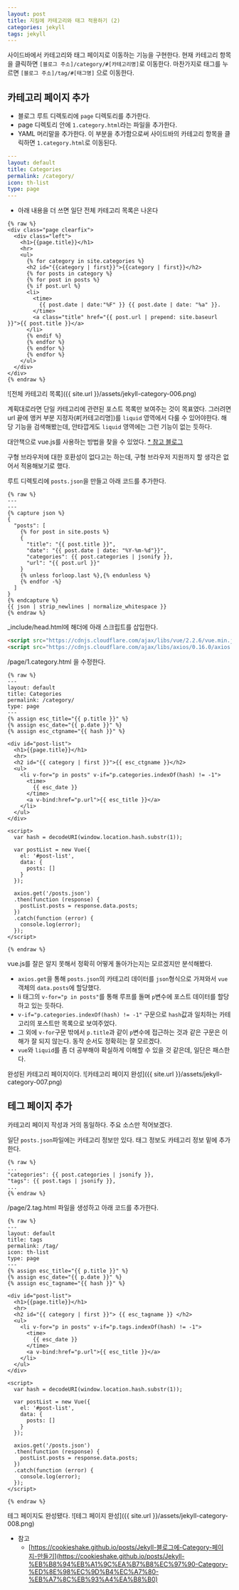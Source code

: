 ```yaml
---
layout: post
title: 지킬에 카테고리와 태그 적용하기 (2)
categories: jekyll
tags: jekyll
---
```

사이드바에서 카테고리와 태그 페이지로 이동하는 기능을 구현한다.
현재 카테고리 항목을 클릭하면 `[블로그 주소]/category/#[카테고리명]`로 이동한다.
마찬가지로 태그를 누르면 `[블로그 주소]/tag/#[태그명]` 으로 이동한다.

## 카테고리 페이지 추가

- 블로그 루트 디렉토리에 `page` 디렉토리를 추가한다.
- page 디렉토리 안에 `1.category.html`라는 파일을 추가한다.
- YAML 머리말을 추가한다. 이 부분을 추가함으로써 사이드바의 카테고리 항목을 클릭하면 `1.category.html`로 이동된다.
```yaml
---
layout: default
title: Categories
permalink: /category/
icon: th-list
type: page
---
```

- 아래 내용을 더 쓰면 일단 전체 카테고리 목록은 나온다

``` liquid
{% raw %}
<div class="page clearfix">
  <div class="left">
    <h1>{{page.title}}</h1>
    <hr>
    <ul>
      {% for category in site.categories %}
      <h2 id="{{category | first}}">{{category | first}}</h2>
      {% for posts in category %}
      {% for post in posts %}
      {% if post.url %}
      <li>
        <time>
          {{ post.date | date:"%F" }} {{ post.date | date: "%a" }}.
        </time>
        <a class="title" href="{{ post.url | prepend: site.baseurl }}">{{ post.title }}</a>
      </li>
      {% endif %}
      {% endfor %}
      {% endfor %}
      {% endfor %}
    </ul>
  </div>
</div>
{% endraw %}
```
![전체 카테고리 목록]({{ site.url }}/assets/jekyll-category-006.png)

계획대로라면 단일 카테고리에 관련된 포스트 목록만 보여주는 것이 목표였다.
그러려면 url 끝에 앵커 부분 지정자(#[카테고리명])를 `liquid` 영역에서 다룰 수 있어야한다. 
해당 기능을 검색해봤는데, 안타깝게도 `liquid` 영역에는 그런 기능이 없는 듯하다.

대안책으로 vue.js를 사용하는 방법을 찾을 수 있었다.
[* 참고 블로그](https://cookieshake.github.io/posts/Jekyll-%EB%B8%94%EB%A1%9C%EA%B7%B8%EC%97%90-Category-%ED%8E%98%EC%9D%B4%EC%A7%80-%EB%A7%8C%EB%93%A4%EA%B8%B0) 

구형 브라우저에 대한 호환성이 없다고는 하는데, 구형 브라우저 지원까지 할 생각은 없어서 적용해보기로 했다.

루트 디렉토리에 `posts.json`을 만들고 아래 코드를 추가한다.
```liquid
{% raw %}
---
---
{% capture json %}
{
  "posts": [
    {% for post in site.posts %}
    {
      "title": "{{ post.title }}",
      "date": "{{ post.date | date: "%Y-%m-%d"}}",
      "categories": {{ post.categories | jsonify }},
      "url": "{{ post.url }}"
    }
    {% unless forloop.last %},{% endunless %}
    {% endfor -%}
  ]
}
{% endcapture %}
{{ json | strip_newlines | normalize_whitespace }}
{% endraw %}
```
_include/head.html에 해더에 아래 스크립트를 삽입한다.
```html
<script src="https://cdnjs.cloudflare.com/ajax/libs/vue/2.2.6/vue.min.js"></script>
<script src="https://cdnjs.cloudflare.com/ajax/libs/axios/0.16.0/axios.min.js"></script>
```

/page/1.category.html 을 수정한다.

```liquid
{% raw %}
---
layout: default
title: Categories
permalink: /category/
type: page
---
{% assign esc_title="{{ p.title }}" %}
{% assign esc_date="{{ p.date }}" %}
{% assign esc_ctgname="{{ hash }}" %}

<div id="post-list">
  <h1>{{page.title}}</h1>
  <hr>
  <h2 id="{{ category | first }}">{{ esc_ctgname }}</h2>
  <ul>
    <li v-for="p in posts" v-if="p.categories.indexOf(hash) != -1">
      <time>
        {{ esc_date }}
      </time>
      <a v-bind:href="p.url">{{ esc_title }}</a>
    </li>
  </ul>
</div>

<script>
  var hash = decodeURI(window.location.hash.substr(1));

  var postList = new Vue({
    el: '#post-list',
    data: {
      posts: []
    }
  });

  axios.get('/posts.json')
  .then(function (response) {
    postList.posts = response.data.posts;
  })
  .catch(function (error) {
    console.log(error);
  });
</script>

{% endraw %}

```

vue.js를 잘은 알지 못해서 정확히 어떻게 돌아가는지는 모르겠지만 분석해봤다.
- `axios.get`을 통해 `posts.json`의 카테고리 데이터를 `json`형식으로 가져와서 `vue`객체의 `data.posts`에 할당했다.
- li 태그의 `v-for="p in posts"`를 통해 루프를 돌며 `p`변수에 포스트 데이터를 할당하고 있는 듯하다.
- `v-if="p.categories.indexOf(hash) != -1"` 구문으로 `hash`값과 일치하는 카테고리의 포스트만 목록으로 보여주었다.
- 그 외에 `v-for`구문 밖에서 `p.title`과 같이 `p`변수에 접근하는 것과 같은 구문은 이해가 잘 되지 않는다. 동작 순서도 정확히는 잘 모르겠다.
- `vue`와 `liquid`를 좀 더 공부해야 확실하게 이해할 수 있을 것 같은데, 일단은 패스한다. 

완성된 카테고리 페이지이다.
![카테고리 페이지 완성]({{ site.url }}/assets/jekyll-category-007.png)

## 테그 페이지 추가
카테고리 페이지 작성과 거의 동일하다. 주요 소스만 적어보겠다.

일단 `posts.json`파일에는 카테고리 정보만 있다. 태그 정보도 카테고리 정보 밑에 추가한다.

```liquid
{% raw %}
...
"categories": {{ post.categories | jsonify }},
"tags": {{ post.tags | jsonify }},
...
{% endraw %}

```

/page/2.tag.html 파일을 생성하고 아래 코드를 추가한다.

```liquid
{% raw %}
---
layout: default
title: tags
permalink: /tag/
icon: th-list
type: page
---
{% assign esc_title="{{ p.title }}" %}
{% assign esc_date="{{ p.date }}" %}
{% assign esc_tagname="{{ hash }}" %}

<div id="post-list">
  <h1>{{page.title}}</h1>
  <hr>
  <h2 id="{{ category | first }}"> {{ esc_tagname }} </h2>
  <ul>
    <li v-for="p in posts" v-if="p.tags.indexOf(hash) != -1">
      <time>
        {{ esc_date }}
      </time>
      <a v-bind:href="p.url">{{ esc_title }}</a>
    </li>
  </ul>
</div>

<script>
  var hash = decodeURI(window.location.hash.substr(1));

  var postList = new Vue({
    el: '#post-list',
    data: {
      posts: []
    }
  });

  axios.get('/posts.json')
  .then(function (response) {
    postList.posts = response.data.posts;
  })
  .catch(function (error) {
    console.log(error);
  });
</script>

{% endraw %}
```

테그 페이지도 완성됐다.
![테그 페이지 완성]({{ site.url }}/assets/jekyll-category-008.png)

- 참고
  - [https://cookieshake.github.io/posts/Jekyll-블로그에-Category-페이지-만들기](https://cookieshake.github.io/posts/Jekyll-%EB%B8%94%EB%A1%9C%EA%B7%B8%EC%97%90-Category-%ED%8E%98%EC%9D%B4%EC%A7%80-%EB%A7%8C%EB%93%A4%EA%B8%B0)
